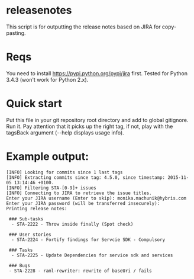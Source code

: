 # releasenotes

This script is for outputting the release notes based on JIRA for copy-pasting.

# Reqs

You need to install https://pypi.python.org/pypi/jira first. Tested for Python 3.4.3 (won't work for Python 2.x).

# Quick start

Put this file in your git repository root directory and add to global gitignore. Run it. 
Pay attention that it picks up the right tag, if not, play with the tagsBack argument (--help displays usage info).

# Example output:

```
[INFO] Looking for commits since 1 last tags
[INFO] Extracting commits since tag: 4.5.0, since timestamp: 2015-11-05 13:14:46 +0100.
[INFO] Filtering STA-[0-9]+ issues
[INFO] Connecting to JIRA to retrieve the issue titles.
Enter your JIRA username (Enter to skip): monika.machunik@hybris.com
Enter your JIRA password (will be transferred insecurely):
Printing release notes:

 ### Sub-tasks
  - STA-2222 - Throw inside finally (Spot check)

 ### User stories
  - STA-2224 - Fortify findings for Servcie SDK - Compulsory

 ### Tasks
  - STA-2225 - Update Dependencies for service sdk and services

 ### Bugs
 - STA-2228 - raml-rewriter: rewrite of baseUri / fails
```